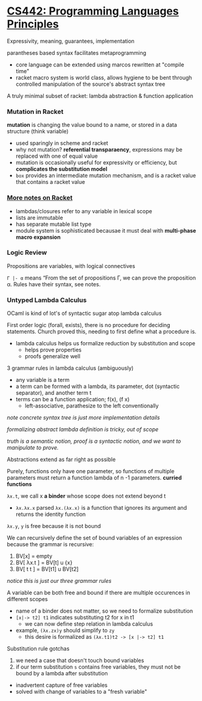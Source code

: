 # [CS442: Programming Languages Principles](https://cs.uwaterloo.ca/~plragde/442/slides/)
Expressivity, meaning, guarantees, implementation

parantheses based syntax facilitates metaprogramming
- core language can be extended using marcos rewritten at "compile time"
- racket macro system is world class, allows hygiene to be bent through controlled manipulation of the source's abstract syntax tree

A truly minimal subset of racket: lambda abstraction & function application

### Mutation in Racket
**mutation** is changing the value bound to a name, or stored in a data structure (think variable)
- used sparingly in scheme and racket
- why not mutation? **referential transparaency**, expressions may be replaced with one of equal value
- mutation is occasionally useful for expressivity or efficiency, but **complicates the substitution model**
- `box` provides an intermediate mutation mechanism, and is a racket value that contains a racket value

### [More notes on Racket](https://cs.uwaterloo.ca/~plragde/tyr/)
- lambdas/closures refer to any variable in lexical scope
- lists are immutable
- has separate mutable list type
- module system is sophisticated becausae it must deal with **multi-phase macro expansion**

### Logic Review
Propositions are variables, with logical connectives

`Γ |- α` means “From the set of propositions Γ, we can prove the proposition α. Rules have their syntax, see notes.

### Untyped Lambda Calculus
OCaml is kind of lot's of syntactic sugar atop lambda calculus

First order logic (forall, exists), there is no procedure for deciding statements. Church proved this, needing to first define what a procedure is.
- lambda calculus helps us formalize reduction by substitution and scope
  - helps prove properties
  - proofs generalize well

3 grammar rules in lambda calculus (ambiguously)
- any variable is a term
- a term can be formed with a lambda, its parameter, dot (syntactic separator), and another term t
- terms can be a function application; f(x), (f x)
  - left-associative, parathesize to the left conventionally
  
*note concrete syntax tree is just more implementation details*

*formalizing abstract lambda definition is tricky, out of scope*

*truth is a semantic notion, proof is a syntactic notion, and we want to manipulate to prove.*

Abstractions extend as far right as possible

Purely, functions only have one parameter, so functions of multiple parameters must return a function lambda of n -1 parameters. **curried functions**

`λx.t`, we call x **a binder** whose scope does not extend beyond t
- `λx.λx.x` parsed `λx.(λx.x)` is a function that ignores its argument and returns the identity function

`λx.y`, `y` is free because it is not bound

We can recursively define the set of bound variables of an expression because the grammar is recursive:

1. BV[x] = empty
2. BV[ λx.t ] = BV[t] u {x}
3. BV[ t t ] = BV[t1] u BV[t2]

*notice this is just our three grammar rules*

A variable can be both free and bound if there are multiple occurences in different scopes
- name of a binder does not matter, so we need to formalize substitution
- `[x|-> t2] t1` indicates substituting t2 for x in t1
  - we can now define step relation in lambda calculus
- example, `(λx.zx)y` should simplify to `zy`
  - this desire is formalized as `(λx.t1)t2 -> [x |-> t2] t1`

Substitution rule gotchas

1. we need a case that doesn't touch bound variables
2. if our term substitution `s` contains free variables, they must not be bound by a lambda after substitution
  - inadvertent capture of free variables
  - solved with change of variables to a "fresh variable"
